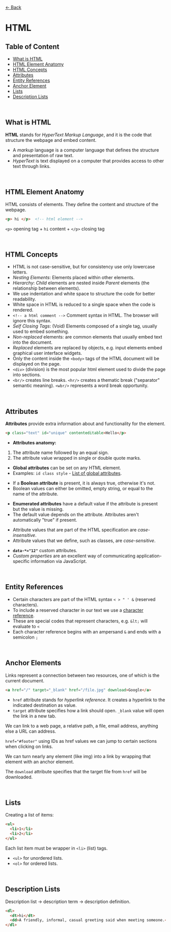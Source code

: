 [&larr; Back](./README.md)

# HTML

## Table of Content

- [What is HTML](#what-is-html)
- [HTML Element Anatomy](#html-element-anatomy)
- [HTML Concepts](#html-concepts)
- [Attributes](#attributes)
- [Entity References](#entity-references)
- [Anchor Element](#anchor-element)
- [Lists](#lists)
- [Description Lists](#description-lists)

<br>

## What is HTML

**HTML** stands for _HyperText Markup Language_, and it is the code that structure the webpage and embed content.

- A _markup_ language is a computer language that defines the structure and presentation of raw text.
- _HyperText_ is text displayed on a computer that provides access to other text through links.

<br>

## HTML Element Anatomy

HTML consists of elements. They define the content and structure of the webpage.

```HTML
<p> hi </p>  <!-- html element -->
```

`<p>` opening tag + `hi` content + `</p>` closing tag

<br>

## HTML Concepts

- HTML is not case-sensitive, but for consistency use only lowercase letters.
- _Nesting Elements_: Elements placed within other elements.
- _Hierarchy_: _Child_ elements are nested inside _Parent_ elements (the relationship between elements).
- We use indentation and white space to structure the code for better readability.
- White space in HTML is reduced to a single space when the code is rendered.
- `<!-- a html comment -->` Comment syntax in HTML. The browser will ignore this syntax.
- _Self Closing Tags_: (Void) Elements composed of a single tag, usually used to embed something.
- _Non-replaced_ elements: are common elements that usually embed text into the document.
- _Replaced_ elements are replaced by objects, e.g. input elements embed graphical user interface widgets.
- Only the content inside the `<body>` tags of the HTML document will be displayed on the page.
- `<div>` (division) is the most popular html element used to divide the page into sections.
- `<br/>` creates line breaks. `<hr/>` creates a thematic break ("separator" semantic meaning). `<wbr/>` represents a word break opportunity.

<br>

## Attributes

**Attributes** provide extra information about and functionality for the element.

```html
<p class="text" id="unique" contenteditable>Hello</p>
```

- **Attributes anatomy:**

1. The attribute name followed by an equal sign.
2. The attribute value wrapped in single or double quote marks.

<div></div>

- **Global attributes** can be set on any HTML element.
- Examples: `id class style` - [List of global attributes](https://developer.mozilla.org/en-US/docs/Web/HTML/Global_attributes).

<div></div>

- If a **Boolean attribute** is present, it is always true, otherwise it's not.
- Boolean values can either be omitted, empty string, or equal to the name of the attribute.

<div></div>

- **Enumerated attributes** have a default value if the attribute is present but the value is missing.
- The default value depends on the attribute. Attributes aren't automatically "true" if present.

<div></div>

- Attribute values that are part of the HTML specification are _case-insensitive_.
- Attribute values that we define, such as classes, are _case-sensitive_.

<div></div>

- **`data-*="12"`** custom attributes.
- _Custom properties_ are an excellent way of communicating application-specific information via JavaScript.

<br>

## Entity References

- Certain characters are part of the HTML syntax `< > " ' &` (reserved characters).
- To include a reserved character in our text we use a [character reference](https://html.spec.whatwg.org/multipage/named-characters.html).
- These are special codes that represent characters, e.g. `&lt;` will evaluate to `<`
- Each character reference begins with an ampersand `&` and ends with a semicolon `;`

<br>

## Anchor Elements

Links represent a connection between two resources, one of which is the current document.

```html
<a href="/" target="_blank" href="/file.jpg" download>Google</a>
```

- `href` attribute stands for _hyperlink reference_. It creates a hyperlink to the indicated destination as value.
- `target` attribute specifies how a link should open. `_blank` value will open the link in a new tab.

We can link to a web page, a relative path, a file, email address, anything else a URL can address.

`href="#footer"` using IDs as href values we can jump to certain sections when clicking on links.

We can turn nearly any element (like img) into a link by wrapping that element with an anchor element.

The `download` attribute specifies that the target file from `href` will be downloaded.

<br>

## Lists

Creating a list of items:

```html
<ul>
  <li>1</li>
  <li>2</li>
</ul>
```

Each list item must be wrapper in `<li>` (list) tags.

- `<ul>` for unordered lists.
- `<ol>` for ordered lists.

<br>

## Description Lists

Description list -> description term -> description definition.

```html
<dl>
  <dt>hi</dt>
  <dd>A friendly, informal, casual greeting said when meeting someone.</dd>
</dl>
```

<br>
